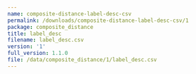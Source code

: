 ```yaml
---
name: composite-distance-label-desc-csv
permalink: /downloads/composite-distance-label-desc-csv/1
package: composite_distance
title: label_desc
filename: label_desc.csv
version: '1'
full_version: 1.1.0
file: /data/composite_distance/1/label_desc.csv
---
```

